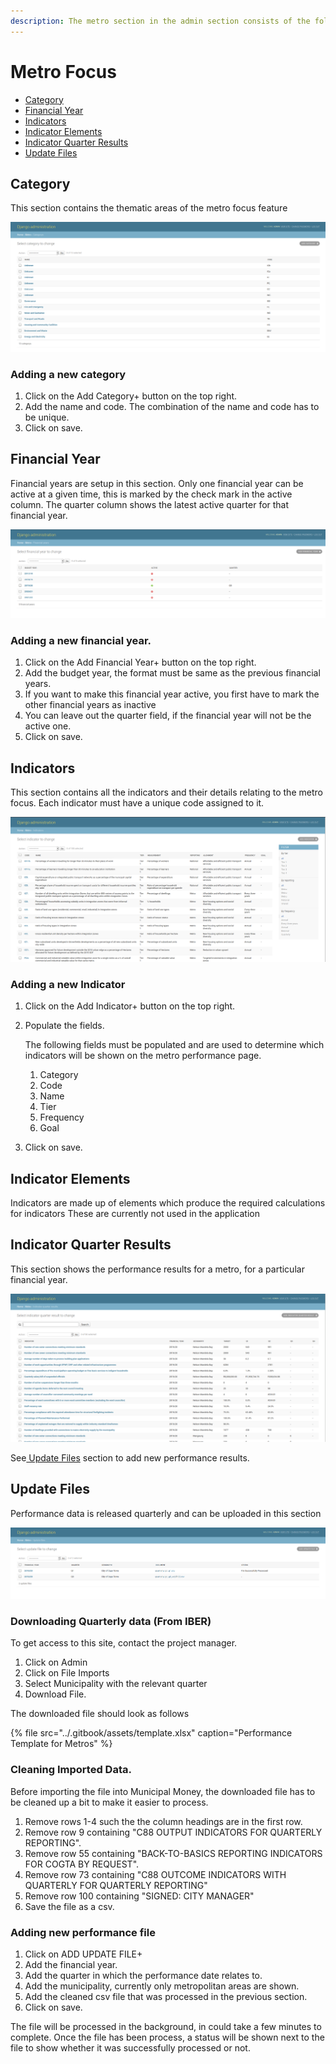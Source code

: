 ```yaml
---
description: The metro section in the admin section consists of the following models
---
```


# Metro Focus

* [Category](metro-focus.md#category)
* [Financial Year](metro-focus.md#financial-year)
* [Indicators](metro-focus.md#indicators)
* [Indicator Elements](metro-focus.md#indicator-elements)
* [Indicator Quarter Results](metro-focus.md#indicator-quarter-results)
* [Update Files](metro-focus.md#update-files)

## Category

This section contains the thematic areas of the metro focus feature

![Thematic areas for metro focus](../.gitbook/assets/categories.png)

### Adding a new category

1. Click on the Add Category+ button on the top right.
2. Add the name and code. The combination of the name and code has to be unique.
3. Click on save.

## Financial Year

Financial years are setup in this section. Only one financial year can be active at a given time, this is marked by the check mark in the active column. The quarter column shows the latest active quarter for that financial year.

![Financial Year Section](../.gitbook/assets/financial_years.png)

### Adding a new financial year.

1. Click on the Add Financial Year+ button on the top right.
2. Add the budget year, the format must be same as the previous financial years.
3. If you want to make this financial year active, you first have to mark the other financial years as inactive
4. You can leave out the quarter field, if the financial year will not be the active one.
5. Click on save.

## Indicators

This section contains all the indicators and their details relating to the metro focus. Each indicator must have a unique code assigned to it.

![Indicator Section](../.gitbook/assets/indicator.png)

### Adding a new Indicator

1. Click on the Add Indicator+ button on the top right.
2. Populate the fields.

   The following fields must be populated and are used to determine which indicators will be shown on the metro performance page.

   1. Category
   2. Code
   3. Name
   4. Tier
   5. Frequency
   6. Goal

3. Click on save.

## Indicator Elements

Indicators are made up of elements which produce the required calculations for indicators  These are currently not used in the application

## Indicator Quarter Results

This section shows the performance results for a metro, for a particular financial year. 

![](../.gitbook/assets/results.png)

See[ Update Files](metro-focus.md#update-files) section to add new performance results.

## Update Files

Performance data is released quarterly and can be uploaded in this section

![Update Files Section](../.gitbook/assets/update_file.png)

### Downloading Quarterly data \(From IBER\)

To get access to this site, contact the project manager.

1. Click on Admin
2. Click on File Imports
3. Select Municipality with the relevant quarter
4. Download File.

The downloaded file should look as follows 

{% file src="../.gitbook/assets/template.xlsx" caption="Performance Template for Metros" %}



### Cleaning Imported Data.

Before importing the file into Municipal Money, the downloaded file has to be cleaned up a bit to make it easier to process.

1. Remove rows 1-4 such the the column headings are in the first row.
2. Remove row 9 containing "C88 OUTPUT INDICATORS FOR QUARTERLY REPORTING".
3. Remove row 55 containing "BACK-TO-BASICS REPORTING INDICATORS FOR COGTA BY REQUEST".
4. Remove row 73 containing "C88 OUTCOME INDICATORS WITH QUARTERLY FOR QUARTERLY REPORTING"
5. Remove row 100 containing "SIGNED: CITY MANAGER"
6. Save the file as a csv.

### Adding new performance file

1. Click on ADD UPDATE FILE+
2. Add the financial year.
3. Add the quarter in which the performance date relates to.
4. Add the municipality, currently only metropolitan areas are shown.
5. Add the cleaned csv file that was processed in the previous section.
6. Click on save.

The file will be processed in the background, in could take a few minutes to complete. Once the file has been process, a status will be shown next to the file to show whether it was successfully processed or not.

